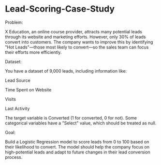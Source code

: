 # Lead-Scoring-Case-Study

Problem:

X Education, an online course provider, attracts many potential leads through its website and marketing efforts. However, only 30% of leads convert into customers. The company wants to improve this by identifying "Hot Leads"—those most likely to convert—so the sales team can focus their efforts more efficiently.

Dataset:

You have a dataset of 9,000 leads, including information like:

Lead Source

Time Spent on Website

Visits

Last Activity

The target variable is Converted (1 for converted, 0 for not). Some categorical variables have a "Select" value, which should be treated as null.


Goal:

Build a Logistic Regression model to score leads from 0 to 100 based on their likelihood to convert. 
The model should help the company focus on high-potential leads and adapt to future changes in their lead conversion process.
